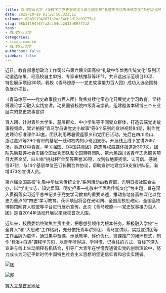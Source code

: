 ```yaml
---
title: 四川农业大学->我校学生党史宣讲团入选全国高校“礼敬中华优秀传统文化”系列活动特色展示项目 | sicau.com.cn
date: 2022-10-19 01:22:56.323511
urlname: 08b31194f67fa2ac54cb2d12e89777a2
slug: 08b31194f67fa2ac54cb2d12e89777a2
tags: 
- 四川农业大学
categories:
- sicau.com.cn
- 四川农业大学
authorbox: false
sidebar: false
---
```

近日，教育部思想政治工作司公布第六届全国高校“礼敬中华优秀传统文化”系列活动遴选结果，经高校自主申报、专家审核推荐等环节，共评选出示范项目10项、特色展示项目30项。我校《青马燎原——党史故事接力百人团》成功入选全国特色展示项目。  

《青马燎原——党史故事接力百人团》聚焦持续化常态化开展党史学习教育，坚持将理论学习融入实践宣讲，动员国省校院四级青马学员，组建覆盖本硕博三个专业层次的党史故事宣讲
<!--more-->
百人团，针对青年大学生、基层群众、中小学生等不同受众群体，打造云端党史故事视频库，累计拍摄“青马学员讲党史小故事”等6个系列的宣讲视频84期，制作党史理论标准课件33套。团队利用寒暑假返家乡和党团日活动，先后在四川凉山、浙江嘉兴等29个省市的基层一线和校内的小班团支部，开展线上线下宣讲2697场，事迹获中青报、学习强国、《中国共青团》杂志等权威媒体报道近300次，团队先后获评社会实践全国优秀团队和全国百强团队，第六届四川省青年志愿服务项目大赛金奖、四川省“挑战杯”金奖等荣誉36项，收到各地表扬信、认可信、感谢信87封，与14个基层单位签订长期合作协议，帮助宣讲地建立59支宣讲队伍，新增473名宣讲人员。

第六届全国高校“礼敬中华优秀传统文化”系列活动由教育部、光明日报社联合主办，以“学史立志、知史爱国、明史担责—礼敬中华优秀传统文化”为主题，旨在深入贯彻落实习近平总书记关于党史学习教育的重要论述，推动各地各高校深化以党史为重点的“四史”学习教育。获评项目将会在光明网、全国高校思政网、全国高校博物馆网育人联盟等平台进行展示宣传。此次《青马燎原——党史故事接力百人团》是自2014年活动开展以来我校首次入围。

近年来，校团委始终聚焦主责主业，把思想引领作为根本任务，积极融入学校“三全育人”和“大思政”工作格局，充分依托青年讲师团、青马宣讲队、实践宣讲团等工作品牌为载体，通过集中备课、示范教学、评价优化、微课推广的闭环模式，制作“标准+自选”课程学习包，以青年听得进、学得懂、记得住的方式，将线下深入宣讲与线上生动阐释有机结合，引导广大青年在学懂弄通做实党的创新理论中，努力成长为习近平新时代中国特色社会主义思想的坚定信仰者和忠实实践者。

![图](https://news.sicau.edu.cn/__local/E/BE/26/1B200C490671DE4D7BDE0F33C53_005F5B15_1F4B5.png)

![图](https://news.sicau.edu.cn/__local/E/6E/6B/75C3F5591D95978F5C6DD64EE93_7654E5CE_85EE6.png)

[转入文章首发地址](https://news.sicau.edu.cn/info/1078/69851.htm)